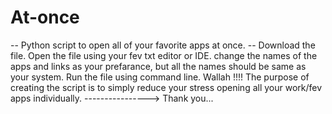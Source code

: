 # At-once
-- Python script to open all of your favorite apps at once. --
Download the file.
Open the file using your fev txt editor or IDE.
change the names of the apps and links as your prefarance, but all the names should be same as your system.
Run the file using command line.
Wallah !!!! 
The purpose of creating the script is to simply reduce your stress opening all your work/fev apps individually.
---------------->
Thank you...
